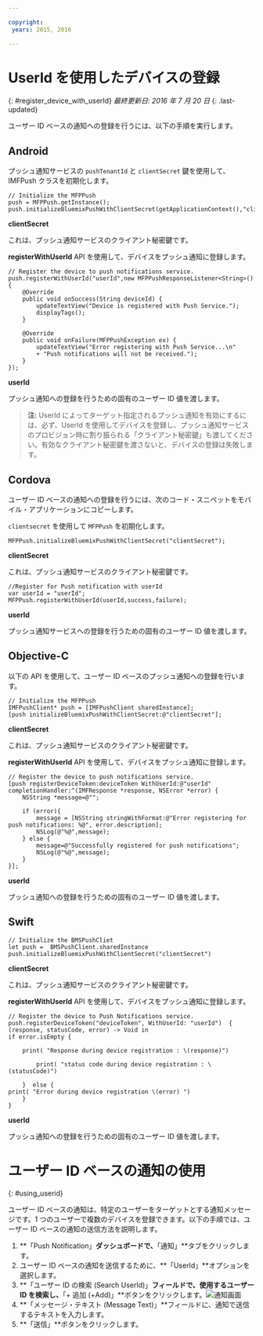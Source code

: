 ```yaml
---

copyright:
 years: 2015, 2016

---
```



# UserId を使用したデバイスの登録
{: #register_device_with_userId}
*最終更新日: 2016 年 7 月 20 日*
{: .last-updated}

ユーザー ID ベースの通知への登録を行うには、以下の手順を実行します。

## Android
 
プッシュ通知サービスの `pushTenantId` と `clientSecret` 鍵を使用して、IMFPush クラスを初期化します。

```
// Initialize the MFPPush
push = MFPPush.getInstance();
push.initializeBluemixPushWithClientSecret(getApplicationContext(),"clientSecret");
```

**clientSecret** 

これは、プッシュ通知サービスのクライアント秘密鍵です。


**registerWithUserId** API を使用して、デバイスをプッシュ通知に登録します。

```
// Register the device to push notifications service.
push.registerWithUserId("userId",new MFPPushResponseListener<String>() {
    @Override
    public void onSuccess(String deviceId) {
        updateTextView("Device is registered with Push Service.");
        displayTags();
    }

    @Override
    public void onFailure(MFPPushException ex) {
        updateTextView("Error registering with Push Service...\n"
        + "Push notifications will not be received.");
    }
});
```

**userId** 

プッシュ通知への登録を行うための固有のユーザー ID 値を渡します。

>**注:** UserId によってターゲット指定されるプッシュ通知を有効にするには、必ず、UserId を使用してデバイスを登録し、プッシュ通知サービスのプロビジョン時に割り振られる「クライアント秘密鍵」も渡してください。有効なクライアント秘密鍵を渡さないと、デバイスの登録は失敗します。


## Cordova

ユーザー ID ベースの通知への登録を行うには、次のコード・スニペットをモバイル・アプリケーションにコピーします。

`clientsecret` を使用して `MFPPush` を初期化します。 

```
MFPPush.initializeBluemixPushWithClientSecret("clientSecret");
```

**clientSecret** 

これは、プッシュ通知サービスのクライアント秘密鍵です。

```
//Register for Push notification with userId
var userId = "userId";
MFPPush.registerWithUserId(userId,success,failure);
```
**userId**

プッシュ通知サービスへの登録を行うための固有のユーザー ID 値を渡します。


## Objective-C


以下の API を使用して、ユーザー ID ベースのプッシュ通知への登録を行います。


```
// Initialize the MFPPush
IMFPushClient* push = [IMFPushClient sharedInstance];
[push initializeBluemixPushWithClientSecret:@"clientSecret"];
```

**clientSecret** 

これは、プッシュ通知サービスのクライアント秘密鍵です。


**registerWithUserId** API を使用して、デバイスをプッシュ通知に登録します。


```
// Register the device to push notifications service.
[push registerDeviceToken:deviceToken WithUserId:@"userId" completionHandler:^(IMFResponse *response, NSError *error) {
    NSString *message=@"";

	if (error){
        message = [NSString stringWithFormat:@"Error registering for push notifications: %@", error.description];
        NSLog(@"%@",message);
    } else {
        message=@"Successfully registered for push notifications";
        NSLog(@"%@",message);
    }
}];
```


**userId** 

プッシュ通知への登録を行うための固有のユーザー ID 値を渡します。

## Swift

```
// Initialize the BMSPushCliet
let push =  BMSPushClient.sharedInstance
push.initializeBluemixPushWithClientSecret("clientSecret")
```

**clientSecret** 

これは、プッシュ通知サービスのクライアント秘密鍵です。

**registerWithUserId** API を使用して、デバイスをプッシュ通知に登録します。

```
// Register the device to Push Notifications service.
push.registerDeviceToken("deviceToken", WithUserId: "userId")  { (response, statusCode, error) -> Void in
if error.isEmpty {

    print( "Response during device registration : \(response)")

        print( "status code during device registration : \(statusCode)")

    }  else {
print( "Error during device registration \(error) ")
    }
}
```

**userId** 

プッシュ通知への登録を行うための固有のユーザー ID 値を渡します。


# ユーザー ID ベースの通知の使用
{: #using_userid}


ユーザー ID ベースの通知は、特定のユーザーをターゲットとする通知メッセージです。1 つのユーザーで複数のデバイスを登録できます。以下の手順では、ユーザー ID ベースの通知の送信方法を説明します。 

1. **「Push Notification」**ダッシュボードで、**「通知」**タブをクリックします。
1. ユーザー ID ベースの通知を送信するために、**「UserId」**オプションを選択します。
1. **「ユーザー ID の検索 (Search UserId)」**フィールドで、使用するユーザー ID を検索し、**「+ 追加 (+Add)」**ボタンをクリックします。![通知画面](images/tag_notification.jpg)
1. **「メッセージ・テキスト (Message Text)」**フィールドに、通知で送信するテキストを入力します。
1. **「送信」**ボタンをクリックします。
